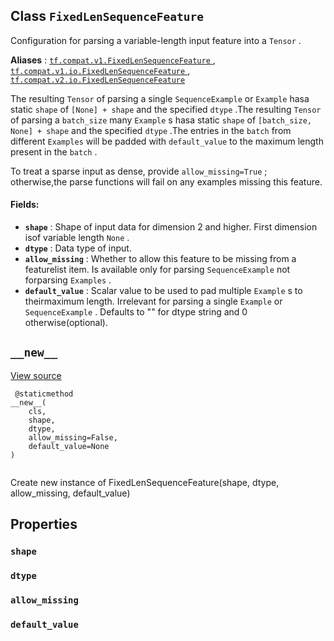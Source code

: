 

## Class  `FixedLenSequenceFeature` 
Configuration for parsing a variable-length input feature into a  `Tensor` .

**Aliases** : [ `tf.compat.v1.FixedLenSequenceFeature` ](/api_docs/python/tf/io/FixedLenSequenceFeature), [ `tf.compat.v1.io.FixedLenSequenceFeature` ](/api_docs/python/tf/io/FixedLenSequenceFeature), [ `tf.compat.v2.io.FixedLenSequenceFeature` ](/api_docs/python/tf/io/FixedLenSequenceFeature)

The resulting  `Tensor`  of parsing a single  `SequenceExample`  or  `Example`  hasa static  `shape`  of  `[None] + shape`  and the specified  `dtype` .The resulting  `Tensor`  of parsing a  `batch_size`  many  `Example` s hasa static  `shape`  of  `[batch_size, None] + shape`  and the specified  `dtype` .The entries in the  `batch`  from different  `Examples`  will be padded with `default_value`  to the maximum length present in the  `batch` .

To treat a sparse input as dense, provide  `allow_missing=True` ; otherwise,the parse functions will fail on any examples missing this feature.

#### Fields:
- **`shape`** : Shape of input data for dimension 2 and higher. First dimension isof variable length  `None` .
- **`dtype`** : Data type of input.
- **`allow_missing`** : Whether to allow this feature to be missing from a featurelist item. Is available only for parsing  `SequenceExample`  not forparsing  `Examples` .
- **`default_value`** : Scalar value to be used to pad multiple  `Example` s to theirmaximum length. Irrelevant for parsing a single  `Example`  or `SequenceExample` . Defaults to "" for dtype string and 0 otherwise(optional).


##  `__new__` 
[View source](https://github.com/tensorflow/tensorflow/blob/r2.0/tensorflow/python/ops/parsing_ops.py#L185-L187)

```
 @staticmethod
__new__(
    cls,
    shape,
    dtype,
    allow_missing=False,
    default_value=None
)
 
```

Create new instance of FixedLenSequenceFeature(shape, dtype, allow_missing, default_value)

## Properties


###  `shape` 


###  `dtype` 


###  `allow_missing` 


###  `default_value` 
